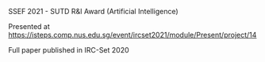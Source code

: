 SSEF 2021 - SUTD R&I Award (Artificial Intelligence)

Presented at https://isteps.comp.nus.edu.sg/event/ircset2021/module/Present/project/14

Full paper published in IRC-Set 2020
